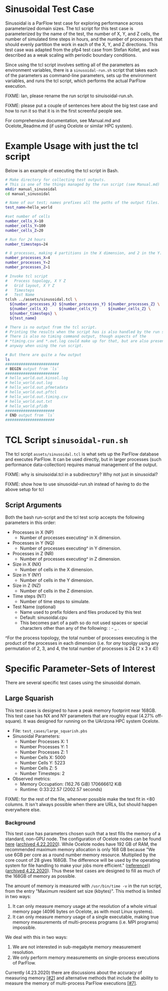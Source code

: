 # Sinusoidal Test Case
Sinusoidal is a ParFlow test case for exploring performance across parameterized domain
sizes.  The tcl script for this test case is parameterized by the name of the test,
the number of X, Y, and Z cells, the number of simulated time steps in hours, and the 
number of processors that should evenly partition the work in each of the X, Y, and Z directions.
This test case was adapted from the pfp4 test case from Stefan Kollet, and
was described as a weak scaling with periodic boundary conditions.

Since using the tcl script involves setting all of the parameters as environment variables,
there is a `sinusoidal-run.sh` script that takes each of the parameters as command-line
parameters, sets up the environment variables, and runs the tcl script, which performs the
actual ParFlow execution.

FIXME: Ian, please rename the run script to sinuisoidal-run.sh.

FIXME: please put a couple of sentences here about the big test case and how to run it so that
it is in the first screenful people see.

For comprehensive documentation, see Manual.md and Ocelote_Readme.md (if using Ocelote or similar HPC system).

# Example Usage with just the tcl script
Below is an example of executing the tcl script in Bash.
```bash
# Make directory for collecting test outputs.
# This is one of the things managed by the run script (see Manual.md)
mkdir manual_sinusoidal
cd manual_sinusoidal

# Name of our test; names prefixes all the paths of the output files.
test_name=hello_world

#set number of cells
number_cells_X=10
number_cells_Y=100
number_cells_Z=20

# Run for 24 hours
number_timesteps=24

# 8 processes, making 4 partitions in the X dimension, and 2 in the Y.
number_processes_X=4
number_processes_Y=2
number_processes_Z=1

# Invoke tcl script
#   Process topology, X Y Z
#   Grid layout, X Y Z
#   Timesteps
#   Test Name
tclsh ../assets/sinusoidal.tcl \
  ${number_processes_X} ${number_processes_Y} ${number_processes_Z} \
  ${number_cells_X}     ${number_cells_Y}     ${number_cells_Z} \
  ${number_timesteps} \
  ${test_name}

# There is no output from the tcl script.
# Printing the results when the script has is also handled by the run script (see Manual.md)
# There is also no timing command output, though aspects of the
# *timing.csv and *.out.log could make up for that, but are also present
# anyway when using the run script.

# But there are quite a few output
ls
########################
# BEGIN output from `ls`
########################
# hello_world.out.kinsol.log
# hello_world.out.log
# hello_world.out.pfmetadata
# hello_world.out.pftcl
# hello_world.out.timing.csv
# hello_world.out.txt
# hello_world.pfidb
######################
# END output from `ls`
######################

```

# TCL Script `sinusoidal-run.sh`
The tcl script `assets/sinusoidal.tcl` is what sets up the ParFlow database and executes ParFlow.
It can be used directly, but in larger processes (such performance data-collection) requires manual management 
of the output.

FIXME: why is sinuisoidal.tcl in a subdirectory?  Why not just in sinusoidal?

FIXME: show how to use sinusoidal-run.sh instead of having to do the above setup for tcl

## Script Arguments
Both the bash run-script and the tcl test scrip accepts the following parameters in this order:
+ Processes in X (NP)
  - Number of processes executing^ in X dimension.
+ Processes in Y (NQ)
  - Number of processes executing^ in Y dimension.
+ Processes in Z (NR)
  - Number of processes executing^ in Z dimension.
+ Size in X (NX)
  - Number of cells in the X dimension.
+ Size in Y (NY)
  - Number of cells in the Y dimension.
+ Size in Z (NZ)
  - Number of cells in the Z dimension.
+ Time steps (NT)
  - Number of time steps to simulate.
+ Test Name (optional)
  - Name used to prefix folders and files produced by this test
  - Default: sinusoidal.cpu
  - This becomes part of a path so do not used spaces or special characters other than any of the following: : - _ .

^For the process topology, the total number of processes executing is the
product of the processes in each dimension (i.e. for *any* topolgy using any permutation of 2, 3, and 4, 
the total number of processes is 24 (2 x 3 x 4))

# Specific Parameter-Sets of Interest
There are several specific test cases using the sinusoidal domain.

## Large Squarish
This test cases is designed to have a peak memory footprint near 168GB.
This test case has NX and NY parameters that are roughly equal (4.27% off-square).
It was designed for running on the UArizona HPC system Ocelote.

* File: `test_cases/large_squarish.pbs`
* Sinusoidal Parameters:
  + Number Processes X: 1
  + Number Processes Y: 1
  + Number Processes Z: 1
  + Number Cells X: 5000
  + Number Cells Y: 5223
  + Number Cells Z: 5
  + Number Timesteps: 2
* Observed metrics:
  + Memory Occupation: (162.76 GiB) 170666612 KiB
  + Runtime:  0:33:22.57 (2002.57 seconds)

FIXME: for the rest of the file, whenever possible make the text fit in <80 columns.  It isn't always possible
when there are URLs, but should happen everywhere else.

### Background
This test case has parameters chosen such that a test fills the memory of a standard, non-GPU node.
The configuration of Ocelote nodes can be found [here](https://public.confluence.arizona.edu/display/UAHPC/Compute+Resources) 
([archived 4.22.2020](https://web.archive.org/web/20200423043707/https://public.confluence.arizona.edu/display/UAHPC/Compute+Resources)).
While Ocelote nodes have 192 GB of RAM, the recommended maximum memory allocation is only 168 GB because "We use 6GB per core as a round number memory resource.  Multiplied by the core count of 28 gives 168GB.  The difference will be used by the operating system for file handling to make your jobs more efficient." ([reference](https://public.confluence.arizona.edu/display/UAHPC/Running+Jobs))) ([archived 4.22.2020](https://web.archive.org/web/20200423044116/https://public.confluence.arizona.edu/display/UAHPC/Running+Jobs)).
Thus these test cases are designed to fill as much of the 168GB of memory as possible.

The amount of memory is measured with `/usr/bin/time -v` in the run script, from the entry "Maximum resident set size (kbytes)".
This method is limited in two ways:
1. It can only measure memory usage at the resolution of a whole virtual memory page (4096 bytes on Ocelote, as with most Linux systems).
2. It can only measure memory usage of a single executable, making true memory measurements of multi-process programs (i.e. MPI programs) impossible.

We deal with this in two ways:
1. We are not interested in sub-megabyte memory measurement resolution.
2. We only perform memory measurements on single-process executions of ParFlow.

Currently (4.23.2020) there are discussions about the accuracy of measuring memory [[#2]](https://github.com/CompOpt4Apps/IanHydroframeWork/issues/2) and alternative methods that include the ability to measure the memory of multi-process ParFlow executions [[#7]](https://github.com/CompOpt4Apps/IanHydroframeWork/issues/7).
